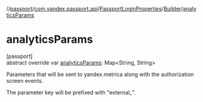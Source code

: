 //[passport](../../../../index.md)/[com.yandex.passport.api](../../index.md)/[PassportLoginProperties](../index.md)/[Builder](index.md)/[analyticsParams](analytics-params.md)

# analyticsParams

[passport]\
abstract override var [analyticsParams](analytics-params.md): Map&lt;String, String&gt;

Parameters that will be sent to yandex.metrica along with the authorization screen events.

The parameter key will be prefixed with &quot;external_&quot;.
